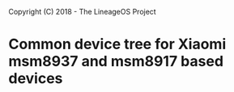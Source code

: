 Copyright (C) 2018 - The LineageOS Project

Common device tree for Xiaomi msm8937 and msm8917 based devices
==============